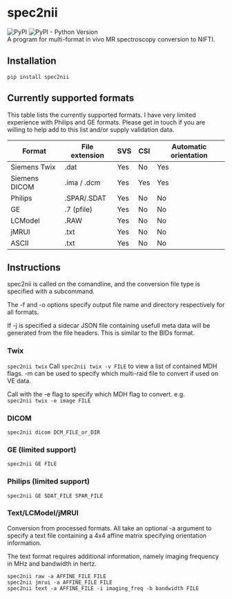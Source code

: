 # spec2nii
![PyPI](https://img.shields.io/pypi/v/spec2nii)
![PyPI - Python Version](https://img.shields.io/pypi/pyversions/spec2nii)  
A program for multi-format in vivo MR spectroscopy conversion to NIFTI.

## Installation
`pip install spec2nii`

## Currently supported formats
This table lists the currently supported formats. I have very limited experience with Philips and GE formats. Please get in touch if you are willing to help add to this list and/or supply validation data.

| Format        | File extension | SVS | CSI | Automatic orientation |
|---------------|----------------|-----|-----|-----------------------|
| Siemens Twix  | .dat           | Yes | No  | Yes                   |
| Siemens DICOM | .ima / .dcm    | Yes | Yes | Yes                   |
| Philips       | .SPAR/.SDAT    | Yes | No  | No                    |
| GE            | .7 (pfile)     | Yes | No  | No                    |
| LCModel       | .RAW           | Yes | No  | No                    |
| jMRUI         | .txt           | Yes | No  | No                    |
| ASCII         | .txt           | Yes | No  | No                    |

## Instructions
spec2nii is called on the comandline, and the conversion file type is specified with a subcommand.

The -f and -o options specify output file name and directory respectively for all formats.

If -j is specified a sidecar JSON file containing usefull meta data will be generated from the file headers. This is similar to the BIDs format.

### Twix
`spec2nii twix`
Call `spec2nii twix -v FILE` to view a list of contained MDH flags. -m can be used to specify which multi-raid file to convert if used on VE data.

Call with the -e flag to specify which MDH flag to convert. e.g.  
`spec2nii twix -e image FILE`

### DICOM
`spec2nii dicom DCM_FILE_or_DIR`

### GE (limited support)
`spec2nii GE FILE`

### Philips (limited support)
`spec2nii GE SDAT_FILE SPAR_FILE`

### Text/LCModel/jMRUI
Conversion from processed formats.
All take an optional -a argument to specify a text file containing a 4x4 affine matrix specifying orientation information.

The text format requires additional information, namely imaging frequency in MHz and bandwidth in hertz.

`spec2nii raw -a AFFINE_FILE FILE`  
`spec2nii jmrui -a AFFINE_FILE FILE`  
`spec2nii text -a AFFINE_FILE -i imaging_freq -b bandwidth FILE`

